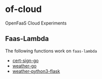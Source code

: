 # of-cloud
OpenFaaS Cloud Experiments

## Faas-Lambda
The following functions work on `faas-lambda`

- [cert-sign-go](cert-sign-go)
- [weather-go](weather-go)
- [weather-python3-flask](weather-python3-flask)
